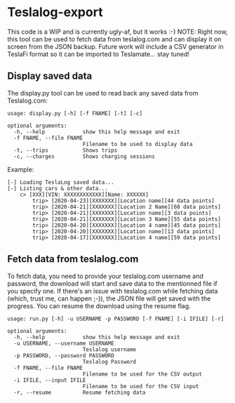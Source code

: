# Teslalog-export

This code is a WIP and is currently ugly-af, but it works :-)
NOTE: Right now, this tool can be used to fetch data from teslalog.com and can display it on screen from the JSON backup. Future work will include a CSV generator in TeslaFi format so it can be imported to Teslamate... stay tuned!

## Display saved data

The display.py tool can be used to read back any saved data from Teslalog.com:

```
usage: display.py [-h] [-f FNAME] [-t] [-c]

optional arguments:
  -h, --help            show this help message and exit
  -f FNAME, --file FNAME
                        Filename to be used to display data
  -t, --trips           Shows trips
  -c, --charges         Shows charging sessions
```

Example:

```
[-] Loading TeslaLog saved data...
[-] Listing cars & other data...
	c> [XXX][VIN: XXXXXXXXXXXX][Name: XXXXXX]
		trip> [2020-04-23][XXXXXXX][Location name][44 data points]
		trip> [2020-04-21][XXXXXXX][Location 2 Name][60 data points]
		trip> [2020-04-21][XXXXXXX][Location name][3 data points]
		trip> [2020-04-21][XXXXXXX][Location 3 Name][55 data points]
		trip> [2020-04-20][XXXXXXX][Location 4 name][45 data points]
		trip> [2020-04-20][XXXXXXX][Location name][13 data points]
		trip> [2020-04-17][XXXXXXX][Location 4 name][59 data points]
```

## Fetch data from teslalog.com

To fetch data, you need to provide your teslalog.com username and password, the download will start and save data to the mentionned file if you specify one. If there's an issue with teslalog.com while fetching data (which, trust me, can happen ;-)), the JSON file will get saved with the progress. You can resume the download using the resume flag.

```
usage: run.py [-h] -u USERNAME -p PASSWORD [-f FNAME] [-i IFILE] [-r]

optional arguments:
  -h, --help            show this help message and exit
  -u USERNAME, --username USERNAME
                        Teslalog username
  -p PASSWORD, --password PASSWORD
                        Teslalog Password
  -f FNAME, --file FNAME
                        Filename to be used for the CSV output
  -i IFILE, --input IFILE
                        Filename to be used for the CSV input
  -r, --resume          Resume fetching data
```


